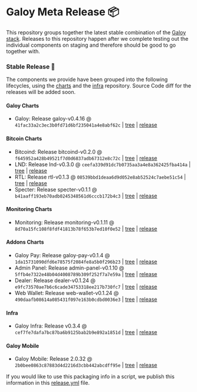 # Galoy Meta Release 📦

This repository groups together the latest stable combination of the [Galoy stack](https://github.com/GaloyMoney/awesome-galoy#tech-components). 
Releases to this repository happen after we complete testing out the individual components on staging and therefore should be good to go together with.

### Stable Release 🎉

The components we provide have been grouped into the following lifecycles, using the [charts](https://github.com/GaloyMoney/charts) and the [infra](https://github.com/GaloyMoney/galoy-infra) repository. 
Source Code diff for the releases will be added soon.

#### Galoy Charts
- Galoy: Release galoy-v0.4.16 @ `41fac33a2c3ec3b0fd71d6bf235041a4e8abf62c` | [tree](https://github.com/GaloyMoney/charts/tree/41fac33a2c3ec3b0fd71d6bf235041a4e8abf62c/charts/galoy) | [release](https://github.com/GaloyMoney/charts/releases/tag/galoy-v0.4.16)

#### Bitcoin Charts
- Bitcoind: Release bitcoind-v0.2.0 @ `f645952a428b49521f7d0d6837adb67312e8c72c` | [tree](https://github.com/GaloyMoney/charts/tree/f645952a428b49521f7d0d6837adb67312e8c72c/charts/bitcoind) | [release](https://github.com/GaloyMoney/charts/releases/tag/bitcoind-v0.2.0)
- LND: Release lnd-v0.3.0 @ `ceefa339d91dc7b0735aa3a4e8a362425fba414a` | [tree](https://github.com/GaloyMoney/charts/tree/ceefa339d91dc7b0735aa3a4e8a362425fba414a/charts/lnd) | [release](https://github.com/GaloyMoney/charts/releases/tag/lnd-v0.3.0)
- RTL: Release rtl-v0.1.3 @ `08539bbd1deaa6d9d052e8ab52524c7aebe51c54` | [tree](https://github.com/GaloyMoney/charts/tree/08539bbd1deaa6d9d052e8ab52524c7aebe51c54/charts/rtl) | [release](https://github.com/GaloyMoney/charts/releases/tag/rtl-v0.1.3)
- Specter: Release specter-v0.1.1 @ `b41aaff193eb70adb0245348561d6cccb172b4c3` | [tree](https://github.com/GaloyMoney/charts/tree/b41aaff193eb70adb0245348561d6cccb172b4c3/charts/specter) | [release](https://github.com/GaloyMoney/charts/releases/tag/specter-v0.1.1)

#### Monitoring Charts
- Monitoring: Release monitoring-v0.1.11 @ `8d70a15fc108f8fdf41813b78f653b7ed10f0e52` | [tree](https://github.com/GaloyMoney/charts/tree/8d70a15fc108f8fdf41813b78f653b7ed10f0e52/charts/monitoring) | [release](https://github.com/GaloyMoney/charts/releases/tag/monitoring-v0.1.11)

#### Addons Charts
- Galoy Pay: Release galoy-pay-v0.1.4 @ `1da15731090dfd6e78575f2084fe8a5b0f296b23` | [tree](https://github.com/GaloyMoney/charts/tree/1da15731090dfd6e78575f2084fe8a5b0f296b23/charts/galoy-pay) | [release](https://github.com/GaloyMoney/charts/releases/tag/galoy-pay-v0.1.4)
- Admin Panel: Release admin-panel-v0.1.10 @ `5ffb4e7322e48b04d4008789b309f252f7a7e59a` | [tree](https://github.com/GaloyMoney/charts/tree/5ffb4e7322e48b04d4008789b309f252f7a7e59a/charts/admin-panel) | [release](https://github.com/GaloyMoney/charts/releases/tag/admin-panel-v0.1.10)
- Dealer: Release dealer-v0.1.24 @ `e9fc73570ae7b6c6cade34753318ee217b730fc7` | [tree](https://github.com/GaloyMoney/charts/tree/e9fc73570ae7b6c6cade34753318ee217b730fc7/charts/dealer) | [release](https://github.com/GaloyMoney/charts/releases/tag/dealer-v0.1.24)
- Web Wallet: Release web-wallet-v0.1.24 @ `490daafb08614a085431f097e163b0cdbd0036e3` | [tree](https://github.com/GaloyMoney/charts/tree/490daafb08614a085431f097e163b0cdbd0036e3/charts/web_wallet) | [release](https://github.com/GaloyMoney/charts/releases/tag/web-wallet-v0.1.24)

#### Infra

- Galoy Infra: Release v0.3.4 @ `cef7fe7dafa7bc87ba6b9125bab2b9e892a1851d` | [tree](https://github.com/GaloyMoney/galoy-infra/tree/cef7fe7dafa7bc87ba6b9125bab2b9e892a1851d) | [release](https://github.com/GaloyMoney/galoy-infra/releases/tag/v0.3.4)

#### Galoy Mobile

- Galoy Mobile: Release 2.0.32 @ `2b0bee0863c87883d4d2216d3cbb442abcdff95e` | [tree](https://github.com/GaloyMoney/galoy-mobile/tree/2b0bee0863c87883d4d2216d3cbb442abcdff95e) | [release](https://github.com/GaloyMoney/galoy-mobile/releases/tag/2.0.32)

If you would like to use this packaging info in a script, we publish this information in this [release.yml](./release.yml) file.
